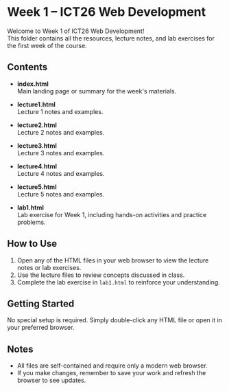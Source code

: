 # Week 1 – ICT26 Web Development

Welcome to Week 1 of ICT26 Web Development!  
This folder contains all the resources, lecture notes, and lab exercises for the first week of the course.

## Contents

- **index.html**  
  Main landing page or summary for the week's materials.

- **lecture1.html**  
  Lecture 1 notes and examples.

- **lecture2.html**  
  Lecture 2 notes and examples.

- **lecture3.html**  
  Lecture 3 notes and examples.

- **lecture4.html**  
  Lecture 4 notes and examples.

- **lecture5.html**  
  Lecture 5 notes and examples.

- **lab1.html**  
  Lab exercise for Week 1, including hands-on activities and practice problems.

## How to Use

1. Open any of the HTML files in your web browser to view the lecture notes or lab exercises.
2. Use the lecture files to review concepts discussed in class.
3. Complete the lab exercise in `lab1.html` to reinforce your understanding.

## Getting Started

No special setup is required. Simply double-click any HTML file or open it in your preferred browser.

## Notes

- All files are self-contained and require only a modern web browser.
- If you make changes, remember to save your work and refresh the browser to see updates.
